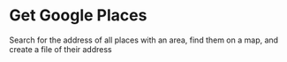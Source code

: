 # Get Google Places

Search for the address of all places with an area, find them on a map, and create a file of their address
